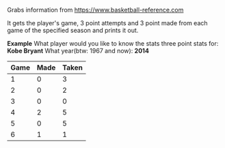 Grabs information from https://www.basketball-reference.com

It gets the player's game, 3 point attempts and 3 point made from each game of the specified season and prints it out.

**Example**
What player would you like to know the stats three point stats for: **Kobe Bryant**
What year(btw: 1967 and now): **2014**

| Game | Made | Taken |
| --- | --- | --- |
|1|0|3|
|2|0|2|
|3|0|0|
|4|2|5|
|5|0|5|
|6|1|1|
